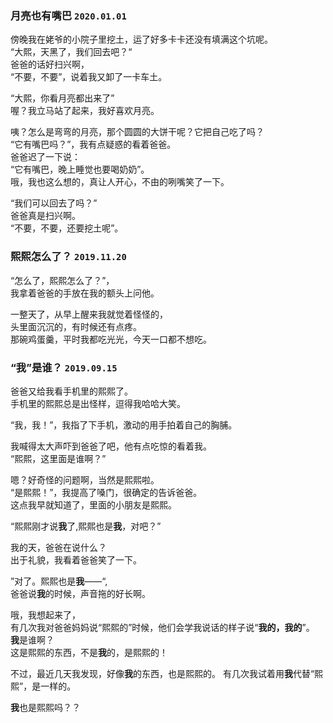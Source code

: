   
### 月亮也有嘴巴 `2020.01.01`  
   
傍晚我在姥爷的小院子里挖土，运了好多卡卡还没有填满这个坑呢。  
“大熙，天黑了，我们回去吧？“  
爸爸的话好扫兴啊，  
“不要，不要”，说着我又卸了一卡车土。
  
“大熙，你看月亮都出来了”  
喔？我立马站了起来，我好喜欢月亮。 
   
咦？怎么是弯弯的月亮，那个圆圆的大饼干呢？它把自己吃了吗？  
“它有嘴巴吗？”，我有点疑惑的看着爸爸。  
爸爸迟了一下说：  
“它有嘴巴，晚上睡觉也要喝奶奶”。  
哦，我也这么想的，真让人开心，不由的咧嘴笑了一下。  
  
“我们可以回去了吗？”  
爸爸真是扫兴啊。  
“不要，不要，还要挖土呢”。  

### 熙熙怎么了？ `2019.11.20`   
  
“怎么了，熙熙怎么了？”，  
我拿着爸爸的手放在我的额头上问他。  

一整天了，从早上醒来我就觉着怪怪的，    
头里面沉沉的，有时候还有点疼。  
那碗鸡蛋羹，平时我都吃光光，今天一口都不想吃。
  
### “我”是谁？ `2019.09.15`  
  
爸爸又给我看手机里的熙熙了。  
手机里的熙熙总是出怪样，逗得我哈哈大笑。  
  
“我，我！”，我指了下手机，激动的用手拍着自己的胸脯。    
  
我喊得太大声吓到爸爸了吧，他有点吃惊的看着我。  
“熙熙，这里面是谁啊？”  
  
嗯？好奇怪的问题啊，当然是熙熙啦。  
“是熙熙！”，我提高了嗓门，很确定的告诉爸爸。  
这点我早就知道了，里面的小朋友是熙熙。  
  
“熙熙刚才说**我**了,熙熙也是**我**，对吧？”  
  
我的天，爸爸在说什么？  
出于礼貌，我看着爸爸笑了一下。  
  
”对了。熙熙也是**我**——“,  
爸爸说**我**的时候，声音拖的好长啊。  
  
哦，我想起来了，  
有几次我对爸爸妈妈说“熙熙的”时候，他们会学我说话的样子说“**我的，我的**”。   
**我**是谁啊？  
这是熙熙的东西，不是**我**的，是熙熙的！  
  
不过，最近几天我发现，好像**我**的东西，也是熙熙的。
有几次我试着用**我**代替“熙熙”，是一样的。  
  
**我**也是熙熙吗？？  
  










  
